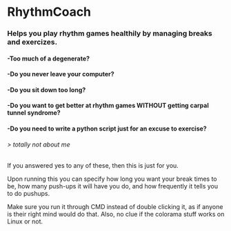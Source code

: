 # RhythmCoach
### Helps you play rhythm games healthily by managing breaks and exercizes.

#### -Too much of a degenerate?
#### -Do you never leave your computer?
#### -Do you sit down too long?
#### -Do you want to get better at rhythm games WITHOUT getting carpal tunnel syndrome?
#### -Do you need to write a python script just for an excuse to exercise?
###### > totally not about me


If you answered yes to any of these, then this is just for you.

Upon running this you can specify how long you want your break times to be, how many push-ups it will have you do, and how frequently it tells you to do pushups.

Make sure you run it through CMD instead of double clicking it, as if anyone is their right mind would do that.
Also, no clue if the colorama stuff works on Linux or not.
